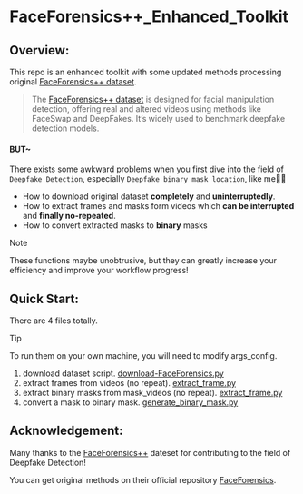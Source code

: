 # FaceForensics++_Enhanced_Toolkit
## Overview:

This repo is an enhanced toolkit with some updated methods processing original [FaceForensics++ dataset](https://github.com/ondyari/FaceForensics).

> The [FaceForensics++ dataset](https://github.com/ondyari/FaceForensics) is designed for facial manipulation detection, offering real and altered videos using methods like FaceSwap and DeepFakes. It’s widely used to benchmark deepfake detection models.

#### **BUT~**

There exists some awkward problems when you first dive into the field of` Deepfake Detection`, especially `Deepfake binary mask location`, like me🫠🫠

* How to download original dataset **completely** and **uninterruptedly**.
* How to extract frames and  masks form videos which **can be interrupted** and **finally no-repeated**.
* How to convert  extracted masks to **binary** masks

> [!NOTE]
>
> These functions maybe unobtrusive, but they can greatly increase your efficiency and improve your workflow progress!

## Quick Start:

There are 4 files totally.

> [!TIP]
>
> To run them on your own machine, you will need to modify args_config.
1. download dataset script. [download-FaceForensics.py](https://github.com/Gnonymous/FFPP/blob/9b7db2893f81fdf993b95c384197ac1965308911/download-FaceForensics.py)
2. extract frames from videos (no repeat). [extract_frame.py](https://github.com/Gnonymous/FFPP/blob/9b7db2893f81fdf993b95c384197ac1965308911/extract_frame.py)
3. extract binary masks from mask_videos (no repeat). [extract_frame.py](https://github.com/Gnonymous/FFPP/blob/9b7db2893f81fdf993b95c384197ac1965308911/extract_frame.py)
4. convert a mask to binary mask. [generate_binary_mask.py](https://github.com/Gnonymous/FFPP/blob/9b7db2893f81fdf993b95c384197ac1965308911/generate_binary_mask.py)

## Acknowledgement:

Many thanks to the [FaceForensics++](https://github.com/ondyari/FaceForensics) dateset for contributing to the field of Deepfake Detection!

You can get original methods on their official repository [FaceForensics](https://github.com/ondyari/FaceForensics).

